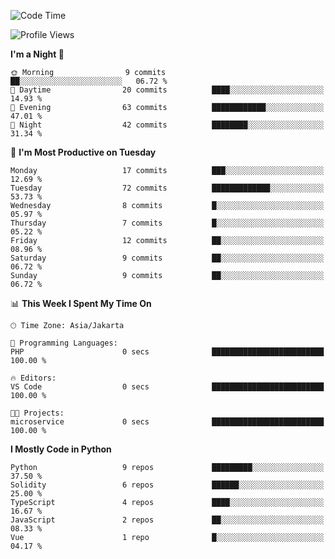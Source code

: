 <!--START_SECTION:waka-->
![Code Time](http://img.shields.io/badge/Code%20Time-1%2C488%20hrs%2028%20mins-blue)

![Profile Views](http://img.shields.io/badge/Profile%20Views-8-blue)

**I'm a Night 🦉** 

```text
🌞 Morning                9 commits           ██░░░░░░░░░░░░░░░░░░░░░░░   06.72 % 
🌆 Daytime                20 commits          ████░░░░░░░░░░░░░░░░░░░░░   14.93 % 
🌃 Evening                63 commits          ████████████░░░░░░░░░░░░░   47.01 % 
🌙 Night                  42 commits          ████████░░░░░░░░░░░░░░░░░   31.34 % 
```
📅 **I'm Most Productive on Tuesday** 

```text
Monday                   17 commits          ███░░░░░░░░░░░░░░░░░░░░░░   12.69 % 
Tuesday                  72 commits          █████████████░░░░░░░░░░░░   53.73 % 
Wednesday                8 commits           █░░░░░░░░░░░░░░░░░░░░░░░░   05.97 % 
Thursday                 7 commits           █░░░░░░░░░░░░░░░░░░░░░░░░   05.22 % 
Friday                   12 commits          ██░░░░░░░░░░░░░░░░░░░░░░░   08.96 % 
Saturday                 9 commits           ██░░░░░░░░░░░░░░░░░░░░░░░   06.72 % 
Sunday                   9 commits           ██░░░░░░░░░░░░░░░░░░░░░░░   06.72 % 
```


📊 **This Week I Spent My Time On** 

```text
🕑︎ Time Zone: Asia/Jakarta

💬 Programming Languages: 
PHP                      0 secs              █████████████████████████   100.00 % 

🔥 Editors: 
VS Code                  0 secs              █████████████████████████   100.00 % 

🐱‍💻 Projects: 
microservice             0 secs              █████████████████████████   100.00 % 
```

**I Mostly Code in Python** 

```text
Python                   9 repos             █████████░░░░░░░░░░░░░░░░   37.50 % 
Solidity                 6 repos             ██████░░░░░░░░░░░░░░░░░░░   25.00 % 
TypeScript               4 repos             ████░░░░░░░░░░░░░░░░░░░░░   16.67 % 
JavaScript               2 repos             ██░░░░░░░░░░░░░░░░░░░░░░░   08.33 % 
Vue                      1 repo              █░░░░░░░░░░░░░░░░░░░░░░░░   04.17 % 
```




<!--END_SECTION:waka-->
